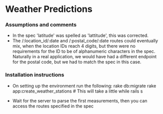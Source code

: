 # Weather Predictions

### Assumptions and comments
- In the spec 'latitude' was spelled as 'lattitude', this was corrected.
- The /:location_id/:date and /:postal_code/:date routes could eventually mix, when the 
  location IDs reach 4 digits, but there were no requirements for the ID to be of alphanumeric
  characters in the spec. Naturally in a real application, we would have had a different
  endpoint for the postal code, but we had to match the spec in this case.


### Installation instructions
- On setting up the environment run the following:
rake db:migrate
rake app:create_weather_stations # This will take a little while
rails s

- Wait for the server to parse the first measurements, then you can access the routes specified in the spec